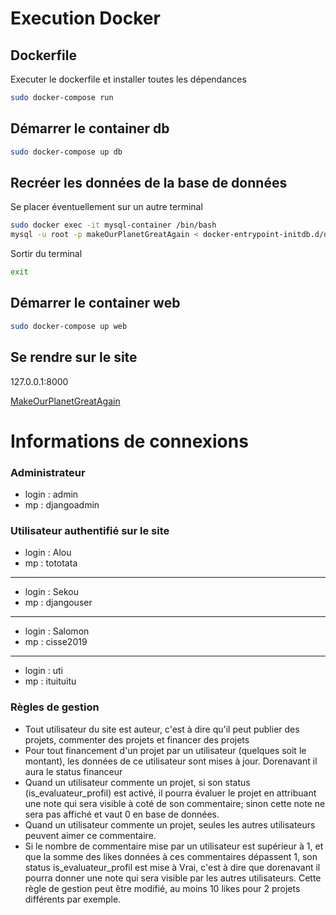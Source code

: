 # Execution Docker


## Dockerfile

Executer le dockerfile et installer toutes les dépendances
```bash
sudo docker-compose run
```

## Démarrer le container db

```bash
sudo docker-compose up db
```

## Recréer les données de la base de données
Se placer éventuellement sur un autre terminal

```bash
sudo docker exec -it mysql-container /bin/bash
mysql -u root -p makeOurPlanetGreatAgain < docker-entrypoint-initdb.d/dump.sql
```
Sortir du terminal
```bash
exit
```

## Démarrer le container web
```bash
sudo docker-compose up web
```

## Se rendre sur le site
127.0.0.1:8000

[MakeOurPlanetGreatAgain](http://localhost:8000)


# Informations de connexions

### Administrateur

	
* login :  admin
* mp : djangoadmin


### Utilisateur authentifié sur le site
* login : Alou
* mp : tototata

---
* login : Sekou
* mp : djangouser
---
* login : Salomon
* mp : cisse2019
---
* login : uti
* mp : ituituitu


### Règles de gestion

* Tout utilisateur du site est auteur, c'est à dire qu'il peut publier des projets, commenter des projets et financer des projets
* Pour tout financement d'un projet par un utilisateur (quelques soit le montant), les données de ce utilisateur sont mises à jour. Dorenavant il aura le status financeur
* Quand un utilisateur commente un projet, si son status (is_evaluateur_profil) est activé, il pourra évaluer le projet en attribuant une note qui sera visible à coté de son commentaire; sinon cette note ne sera pas affiché et vaut 0 en base de données.
* Quand un utilisateur commente un projet, seules les autres utilisateurs peuvent aimer ce commentaire.
* Si le nombre de commentaire mise par un utilisateur est supérieur à 1, et que la somme des likes données à ces commentaires dépassent 1, son status is_evaluateur_profil est mise à Vrai, c'est à dire que dorenavant il pourra donner une note qui sera visible par les autres utilisateurs. Cette règle de gestion peut être modifié, au moins 10 likes pour 2 projets différents par exemple.

